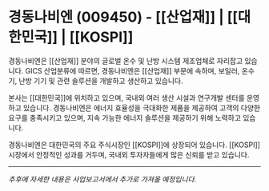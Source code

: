 # 경동나비엔 (009450) - [[산업재]] | [[대한민국]] | [[KOSPI]]

경동나비엔은 [[산업재]] 분야의 글로벌 온수 및 난방 시스템 제조업체로 자리잡고 있습니다. GICS 산업분류에 따르면, 경동나비엔은 [[산업재]] 부문에 속하며, 보일러, 온수기, 난방 기기 및 관련 솔루션을 개발하고 생산하고 있습니다.

본사는 [[대한민국]]에 위치하고 있으며, 국내외 여러 생산 시설과 연구개발 센터를 운영하고 있습니다. 경동나비엔은 에너지 효율성을 극대화한 제품을 제공하여 고객의 다양한 요구를 충족시키고 있으며, 지속 가능한 에너지 솔루션을 제공하기 위해 노력하고 있습니다.

경동나비엔은 대한민국의 주요 주식시장인 [[KOSPI]]에 상장되어 있습니다. [[KOSPI]] 시장에서 안정적인 성과를 거두며, 국내외 투자자들에게 많은 신뢰를 받고 있습니다.

---

*추후에 자세한 내용은 사업보고서에서 추가로 가져올 예정입니다.*